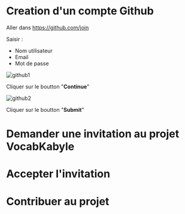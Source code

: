
# Creation d'un compte Github

Aller dans https://github.com/join 

Saisir : 
* Nom utilisateur 
* Email
* Mot de passe
 
![github1](https://raw.githubusercontent.com/VocabKabyle/VocabKabyle/master/Divers/github1.png)

Cliquer sur le boutton "**Continue**"

![github2](https://raw.githubusercontent.com/VocabKabyle/VocabKabyle/master/Divers/github2.png)

Cliquer sur le boutton "**Submit**"

# Demander une invitation au projet VocabKabyle

# Accepter l'invitation 

# Contribuer au projet

